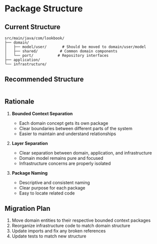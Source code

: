 # Package Structure

## Current Structure
```
src/main/java/com/lookbook/
├── domain/
│   ├── model/user/       # Should be moved to domain/user/model
│   ├── shared/          # Common domain components
│   └── port/           # Repository interfaces
├── application/
└── infrastructure/
```

## Recommended Structure
```
```

## Rationale

1. **Bounded Context Separation**
   - Each domain concept gets its own package
   - Clear boundaries between different parts of the system
   - Easier to maintain and understand relationships

2. **Layer Separation**
   - Clear separation between domain, application, and infrastructure
   - Domain model remains pure and focused
   - Infrastructure concerns are properly isolated

3. **Package Naming**
   - Descriptive and consistent naming
   - Clear purpose for each package
   - Easy to locate related code

## Migration Plan

1. Move domain entities to their respective bounded context packages
2. Reorganize infrastructure code to match domain structure
3. Update imports and fix any broken references
4. Update tests to match new structure 